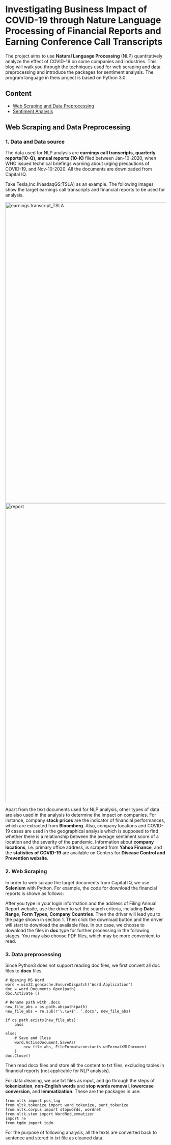 # Investigating Business Impact of COVID-19 through Nature Language Processing of Financial Reports and Earning Conference Call Transcripts

The project aims to use **Natural Language Processing** (NLP) quantitatively analyze the effect of COVID-19 on some companies and industries. This blog will walk you through the techniques used for web scraping and data preprocessing and introduce the packages for sentiment analysis. The program language in theis project is based on Python 3.0.

## Content
- [Web Scraping and Data Preprocessing](#web-scraping-and-data-preprocessing)
- [Sentiment Analysis](#sentiment-analysis)

## Web Scraping and Data Preprocessing
### 1. Data and Data source
The data used for NLP analysis are **earnings call transcripts**, **quarterly reports(10-Q)**, **annual reports (10-K)** filed between Jan-10-2020, when WHO issued technical briefings warning about urging precautions of COVID-19, and Nov-10-2020. All the documents are downloaded from Capital IQ.

Take Tesla,Inc.(NasdaqGS:TSLA) as an example. The following images show the target earnings call transcripts and financial reports to be used for analysis.

<img width="946" alt="earnings transcript_TSLA" src="https://user-images.githubusercontent.com/62812841/100451812-fb397e00-30f2-11eb-8fc9-be7efdcdfd33.png">

<img width="940" alt="report" src="https://user-images.githubusercontent.com/62812841/100451885-12786b80-30f3-11eb-8f5a-a7c06e4f86f8.png">

Apart from the text documents used for NLP analysis, other types of data are also used in the analysis to determine the impact on companies. For instance, company **stock prices** are the indicator of financial performances, which are extracted from **Bloomberg**. Also, company locations and COVID-19 cases are used in the geographical analysis which is supposed to find whether there is a relationship between the average sentiment score of a location and the severity of the pandemic. Information about **company locations**, i.e. primary office address, is scraped from **Yahoo Finance**, and the **statistics of COVID-19** are available on Centers for **Disease Control and Prevention website**. 

### 2. Web Scraping
In order to web scrape the target documents from Capital IQ, we use **Selenium** with Python. For example, the code for download the financial reports is shown as follows:

After you type in your login information and the address of Filing Annual Report website, use the driver to set the search criteria, including **Date Range**, **Form Types**, **Company Countries**. Then the driver will lead you to the page shown in section 1. Then click the download button and the driver will start to download the available files. In our case, we choose to download the files in **doc** type for further processing in the following stages. You may also choose PDF files, which may be more convenient to read.

### 3. Data preprocessing
Since Python3 does not support reading doc files, we first convert all doc files to **docx** files.

    # Opening MS Word
    word = win32.gencache.EnsureDispatch('Word.Application')
    doc = word.Documents.Open(path)
    doc.Activate ()

    # Rename path with .docx
    new_file_abs = os.path.abspath(path)
    new_file_abs = re.sub(r'\.\w+$', '.docx', new_file_abs)

    if os.path.exists(new_file_abs):
        pass

    else:
        # Save and Close
        word.ActiveDocument.SaveAs(
            new_file_abs, FileFormat=constants.wdFormatXMLDocument
        )
    doc.Close()

Then read docx files and store all the content to txt files, excluding tables in financial reports (not applicable for NLP analysis).

For data cleaning, we use txt files as input, and go through the steps of **tokenization**, **non-English words** and **stop words removal**, **lowercase conversion**, and **lemmatization**.  These are the packages in use:

    from nltk import pos_tag
    from nltk.tokenize import word_tokenize, sent_tokenize
    from nltk.corpus import stopwords, wordnet
    from nltk.stem import WordNetLemmatizer
    import re
    from tqdm import tqdm

For the purpose of following analysis, all the texts are converted back to sentence and stored in txt file as cleaned data.
